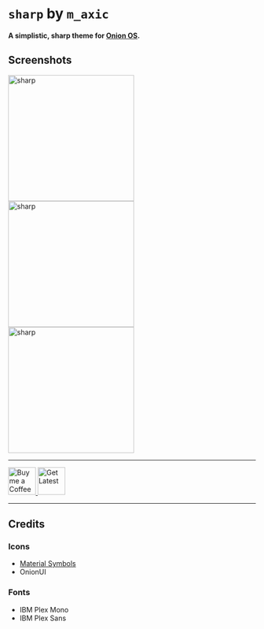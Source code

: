 # `sharp` by `m_axic`

**A simplistic, sharp theme for [Onion OS](https://github.com/OnionUI/Onion).**

## Screenshots

<div>
  <img src="preview.png" width="256" alt="sharp">
  <img src="https://github.com/m-axic/OnionUI-sharp-theme/blob/9b1c7c9089fd7fd63425846f4211e5e314cac15c/assets/preview-2.png?raw=true" width="256" alt="sharp">
  <img src="https://github.com/m-axic/OnionUI-sharp-theme/blob/9b1c7c9089fd7fd63425846f4211e5e314cac15c/assets/preview-settings.png?raw=true" width="256" alt="sharp">
</div>

---

<a href="https://www.buymeacoffee.com/maxic">
  <picture>
    <source media="(prefers-color-scheme: dark)" srcset="https://raw.githubusercontent.com/m-axic/OnionUI-sharp-theme/main/assets/coffee-inverted.svg">
    <source media="(prefers-color-scheme: light)" srcset="https://raw.githubusercontent.com/m-axic/OnionUI-sharp-theme/main/assets/coffee.svg">
    <img alt="Buy me a Coffee" height="56" src="https://raw.githubusercontent.com/m-axic/OnionUI-sharp-theme/main/assets/coffee.svg">
  </picture>
</a>
<a href="https://github.com/m-axic/OnionUI-sharp-theme/releases">
  <picture>
    <source media="(prefers-color-scheme: dark)" srcset="https://raw.githubusercontent.com/m-axic/OnionUI-sharp-theme/main/assets/download-inverted.svg">
    <source media="(prefers-color-scheme: light)" srcset="https://raw.githubusercontent.com/m-axic/OnionUI-sharp-theme/main/assets/download.svg">
    <img alt="Get Latest" height="56" src="https://raw.githubusercontent.com/m-axic/OnionUI-sharp-theme/main/assets/download.svg">
  </picture>
</a>

---

## Credits

### Icons

- [Material Symbols](https://fonts.google.com/icons?icon.style=Sharp)
- OnionUI

### Fonts

- IBM Plex Mono
- IBM Plex Sans
